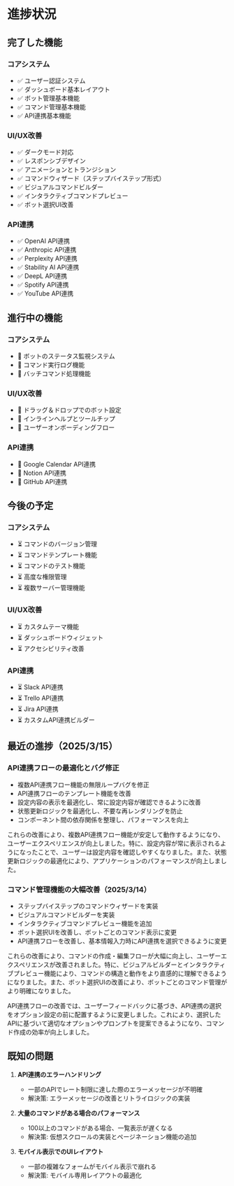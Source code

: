# 進捗状況

## 完了した機能

### コアシステム
- ✅ ユーザー認証システム
- ✅ ダッシュボード基本レイアウト
- ✅ ボット管理基本機能
- ✅ コマンド管理基本機能
- ✅ API連携基本機能

### UI/UX改善
- ✅ ダークモード対応
- ✅ レスポンシブデザイン
- ✅ アニメーションとトランジション
- ✅ コマンドウィザード（ステップバイステップ形式）
- ✅ ビジュアルコマンドビルダー
- ✅ インタラクティブコマンドプレビュー
- ✅ ボット選択UI改善

### API連携
- ✅ OpenAI API連携
- ✅ Anthropic API連携
- ✅ Perplexity API連携
- ✅ Stability AI API連携
- ✅ DeepL API連携
- ✅ Spotify API連携
- ✅ YouTube API連携

## 進行中の機能

### コアシステム
- 🔄 ボットのステータス監視システム
- 🔄 コマンド実行ログ機能
- 🔄 バッチコマンド処理機能

### UI/UX改善
- 🔄 ドラッグ＆ドロップでのボット設定
- 🔄 インラインヘルプとツールチップ
- 🔄 ユーザーオンボーディングフロー

### API連携
- 🔄 Google Calendar API連携
- 🔄 Notion API連携
- 🔄 GitHub API連携

## 今後の予定

### コアシステム
- ⏳ コマンドのバージョン管理
- ⏳ コマンドテンプレート機能
- ⏳ コマンドのテスト機能
- ⏳ 高度な権限管理
- ⏳ 複数サーバー管理機能

### UI/UX改善
- ⏳ カスタムテーマ機能
- ⏳ ダッシュボードウィジェット
- ⏳ アクセシビリティ改善

### API連携
- ⏳ Slack API連携
- ⏳ Trello API連携
- ⏳ Jira API連携
- ⏳ カスタムAPI連携ビルダー

## 最近の進捗（2025/3/15）

### API連携フローの最適化とバグ修正
- 複数API連携フロー機能の無限ループバグを修正
- API連携フローのテンプレート機能を改善
- 設定内容の表示を最適化し、常に設定内容が確認できるように改善
- 状態更新ロジックを最適化し、不要な再レンダリングを防止
- コンポーネント間の依存関係を整理し、パフォーマンスを向上

これらの改善により、複数API連携フロー機能が安定して動作するようになり、ユーザーエクスペリエンスが向上しました。特に、設定内容が常に表示されるようになったことで、ユーザーは設定内容を確認しやすくなりました。また、状態更新ロジックの最適化により、アプリケーションのパフォーマンスが向上しました。

### コマンド管理機能の大幅改善（2025/3/14）
- ステップバイステップのコマンドウィザードを実装
- ビジュアルコマンドビルダーを実装
- インタラクティブコマンドプレビュー機能を追加
- ボット選択UIを改善し、ボットごとのコマンド表示に変更
- API連携フローを改善し、基本情報入力時にAPI連携を選択できるように変更

これらの改善により、コマンドの作成・編集フローが大幅に向上し、ユーザーエクスペリエンスが改善されました。特に、ビジュアルビルダーとインタラクティブプレビュー機能により、コマンドの構造と動作をより直感的に理解できるようになりました。また、ボット選択UIの改善により、ボットごとのコマンド管理がより明確になりました。

API連携フローの改善では、ユーザーフィードバックに基づき、API連携の選択をオプション設定の前に配置するように変更しました。これにより、選択したAPIに基づいて適切なオプションやプロンプトを提案できるようになり、コマンド作成の効率が向上しました。

## 既知の問題

1. **API連携のエラーハンドリング**
   - 一部のAPIでレート制限に達した際のエラーメッセージが不明確
   - 解決策: エラーメッセージの改善とリトライロジックの実装

2. **大量のコマンドがある場合のパフォーマンス**
   - 100以上のコマンドがある場合、一覧表示が遅くなる
   - 解決策: 仮想スクロールの実装とページネーション機能の追加

3. **モバイル表示でのUIレイアウト**
   - 一部の複雑なフォームがモバイル表示で崩れる
   - 解決策: モバイル専用レイアウトの最適化
